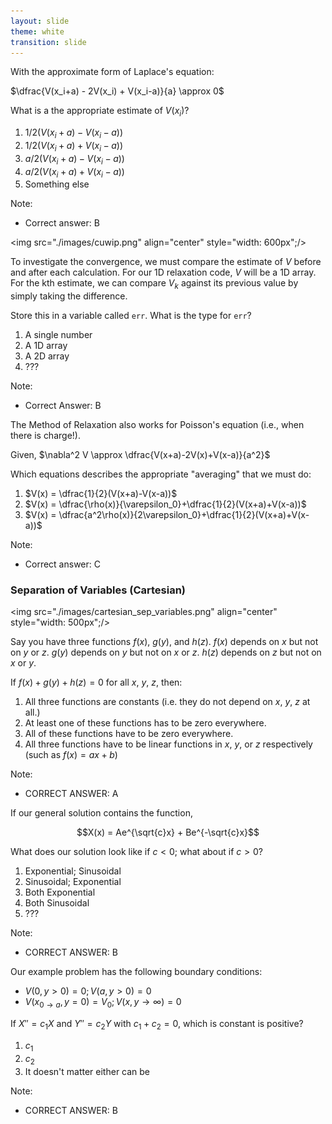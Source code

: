 ```yaml
---
layout: slide
theme: white
transition: slide
---
```


<section data-markdown>

With the approximate form of Laplace's equation:

$\dfrac{V(x_i+a) - 2V(x_i) + V(x_i-a)}{a} \approx 0$

What is a the appropriate estimate of $V(x_i)$?

1. ${1}/{2}(V(x_i+a)-V(x_i-a))$
2. ${1}/{2}(V(x_i+a)+V(x_i-a))$
3. ${a}/{2}(V(x_i+a)-V(x_i-a))$
4. ${a}/{2}(V(x_i+a)+V(x_i-a))$
5. Something else

Note:
* Correct answer: B

</section>

<section data-markdown>

<img src="./images/cuwip.png" align="center" style="width: 600px";/>


</section>

<section data-markdown>

To investigate the convergence, we must compare the estimate of $V$ before and after each calculation. For our 1D relaxation code, $V$ will be a 1D array. For the kth estimate, we can compare $V_k$ against its previous value by simply taking the difference.

Store this in a variable called ``err``. What is the type for ``err``?

1. A single number
2. A 1D array
3. A 2D array
4. ???

Note:
* Correct Answer: B

</section>

<section data-markdown>

The Method of Relaxation also works for Poisson's equation (i.e., when there is charge!).

Given, $\nabla^2 V \approx \dfrac{V(x+a)-2V(x)+V(x-a)}{a^2}$

Which equations describes the appropriate "averaging" that we must do:

1. $V(x) = \dfrac{1}{2}(V(x+a)-V(x-a))$
2. $V(x) = \dfrac{\rho(x)}{\varepsilon_0}+\dfrac{1}{2}(V(x+a)+V(x-a))$
3. $V(x) = \dfrac{a^2\rho(x)}{2\varepsilon_0}+\dfrac{1}{2}(V(x+a)+V(x-a))$

Note:
* Correct answer: C


</section>

<section data-markdown>

### Separation of Variables (Cartesian)

<img src="./images/cartesian_sep_variables.png" align="center" style="width: 500px";/>



</section>

<section data-markdown>

Say you have three functions $f(x)$, $g(y)$, and $h(z)$.
$f(x)$  depends on $x$ but not on $y$ or $z$.
$g(y)$ depends on $y$ but not on $x$ or $z$.
$h(z)$ depends on $z$ but not on $x$ or $y$.

If $f(x) + g(y) + h(z) = 0$ for all $x$, $y$, $z$, then:

1. All three functions are constants (i.e. they do not depend on $x$, $y$, $z$ at all.)
2. At least one of these functions has to be zero everywhere.
3. All of these functions have to be zero everywhere.
4. All three functions have to be linear functions in $x$, $y$, or $z$ respectively (such as $f(x)=ax+b$)

Note:
* CORRECT ANSWER: A

</section>

<section data-markdown>

If our general solution contains the function,

$$X(x) = Ae^{\sqrt{c}x} + Be^{-\sqrt{c}x}$$

What does our solution look like if $c<0$; what about if $c>0$?

1. Exponential; Sinusoidal
2. Sinusoidal; Exponential
3. Both Exponential
4. Both Sinusoidal
5. ???

Note:
* CORRECT ANSWER: B

</section>

<section data-markdown>

Our example problem has the following boundary conditions:

* $V(0,y>0) = 0; V(a,y>0) = 0$
* $V(x_{0\rightarrow a},y=0) = V_0; V(x,y\rightarrow \infty) = 0$

If $X''= c_1 X$ and $Y'' = c_2Y$ with $c_1 + c_2 = 0$, which is constant is positive?

1. $c_1$
2. $c_2$
3. It doesn't matter either can be

Note:
* CORRECT ANSWER: B
</section>
